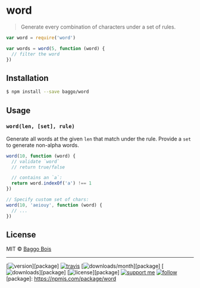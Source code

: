 
# word

> Generate every combination of characters under a set of rules.

```js
var word = require('word')

var words = word(5, function (word) {
  // filter the word
})
```

## Installation

```sh
$ npm install --save baggo/word
```

## Usage

### `word(len, [set], rule)`

Generate all words at the given `len` that match under the rule.  Provide a `set` to generate non-alpha words.

```js
word(10, function (word) {
  // validate `word`
  // return true/false

  // contains an `a`:
  return word.indexOf('a') !== 1
})

// Specify custom set of chars:
word(10, 'aeiouy', function (word) {
  // ...
})
```

## License

MIT © [Baggo Bois](https://github.com/baggo)

---

[![version](https://img.shields.io/npm/v/word.svg?style=flat-square)][package] [![travis](https://img.shields.io/travis/word/baggo.svg?style=flat-square)](https://travis-ci.org/word/baggo) [![downloads/month](https://img.shields.io/npm/dm/word.svg?style=flat-square)][package] [![downloads](https://img.shields.io/npm/dt/word.svg?style=flat-square)][package] [![license](https://img.shields.io/npm/l/word.svg?style=flat-square)][package] [![support me](https://img.shields.io/badge/support%20me-paypal-green.svg?style=flat-square)](https://www.paypal.me/None/5usd) [![follow](https://img.shields.io/github/followers/baggo.svg?style=social&label=Follow)](https://github.com/baggo)
[package]: https://npmjs.com/package/word
